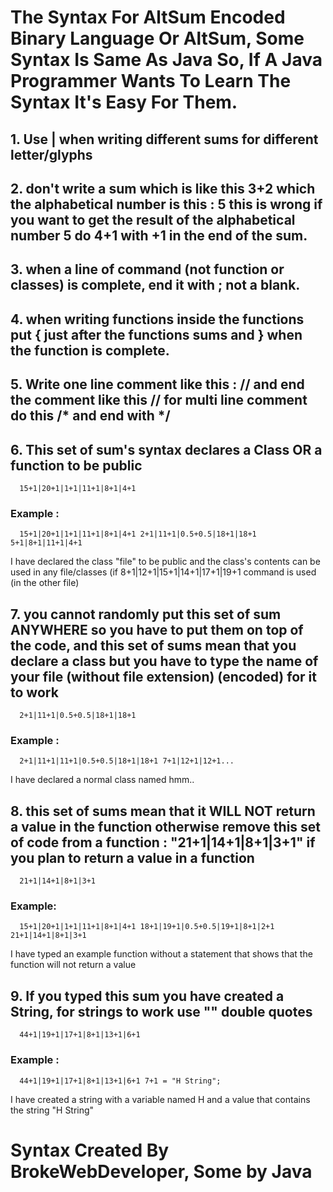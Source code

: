 # The Syntax For AltSum Encoded Binary Language Or AltSum, Some Syntax Is Same As Java So, If A Java Programmer Wants To Learn The Syntax It's Easy For Them.
## 1. Use | when writing different sums for different letter/glyphs
## 2. don't write a sum which is like this 3+2 which the alphabetical number is this : 5 this is wrong if you want to get the result of the alphabetical number 5 do 4+1 with +1 in the end of the sum.
## 3. when a line of command (not function or classes) is complete, end it with ; not a blank. 
## 4. when writing functions inside the functions put { just after the functions sums and } when the function is complete.
## 5. Write one line comment like this : // and end the comment like this // for multi line comment do this /* and end with */
## 6. This set of sum's syntax declares a Class OR a function to be public
      15+1|20+1|1+1|11+1|8+1|4+1
### Example :
      15+1|20+1|1+1|11+1|8+1|4+1 2+1|11+1|0.5+0.5|18+1|18+1 5+1|8+1|11+1|4+1
I have declared the class "file" to be public and the class's contents can be used in any file/classes (if 8+1|12+1|15+1|14+1|17+1|19+1 command is used (in the other file)
## 7. you cannot randomly put this set of sum ANYWHERE so you have to put them on top of the code, and this set of sums mean that you declare a class but you have to type the name of your file (without file extension) (encoded) for it to work
      2+1|11+1|0.5+0.5|18+1|18+1
### Example :
      2+1|11+1|11+1|0.5+0.5|18+1|18+1 7+1|12+1|12+1...
I have declared a normal class named hmm..
## 8. this set of sums mean that it WILL NOT return a value in the function otherwise remove this set of code from a function : "21+1|14+1|8+1|3+1" if you plan to return a value in a function
      21+1|14+1|8+1|3+1
### Example: 
      15+1|20+1|1+1|11+1|8+1|4+1 18+1|19+1|0.5+0.5|19+1|8+1|2+1 21+1|14+1|8+1|3+1 
I have typed an example function without a statement that shows that the function will not return a value 
## 9. If you typed this sum you have created a String, for strings to work use "" double quotes
      44+1|19+1|17+1|8+1|13+1|6+1
### Example :
      44+1|19+1|17+1|8+1|13+1|6+1 7+1 = "H String";
I have created a string with a variable named H and a value that contains the string "H String"
# Syntax Created By BrokeWebDeveloper, Some by Java
